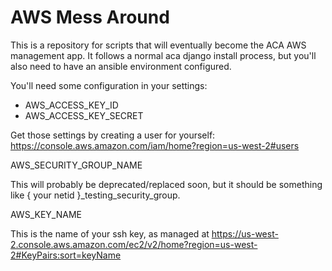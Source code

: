 AWS Mess Around
===============

This is a repository for scripts that will eventually become the ACA AWS management app.  It follows a normal aca django install process, but you'll also need to have an ansible environment configured.

You'll need some configuration in your settings:

  * AWS_ACCESS_KEY_ID
  * AWS_ACCESS_KEY_SECRET

Get those settings by creating a user for yourself: https://console.aws.amazon.com/iam/home?region=us-west-2#users

  AWS_SECURITY_GROUP_NAME

This will probably be deprecated/replaced soon, but it should be something like { your netid }_testing_security_group.

  AWS_KEY_NAME

This is the name of your ssh key, as managed at https://us-west-2.console.aws.amazon.com/ec2/v2/home?region=us-west-2#KeyPairs:sort=keyName

